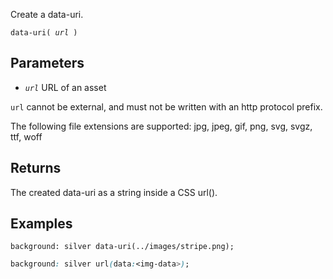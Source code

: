 <!--{

"title": "data-uri()"

}-->

Create a data-uri.

<code>data-uri( *url* )</code>

## Parameters

* *`url`* URL of an asset

`url` cannot be external, and must not be written with an http protocol prefix.

The following file extensions are supported: jpg, jpeg, gif, png, svg, svgz, ttf, woff


## Returns

The created data-uri as a string inside a CSS url().


## Examples

```crush
background: silver data-uri(../images/stripe.png);
```

```css
background: silver url(data:<img-data>);
```
